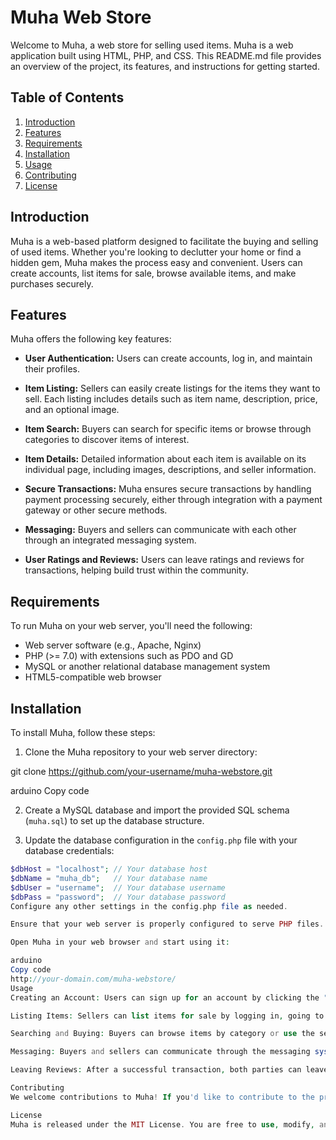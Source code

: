 # Muha Web Store

Welcome to Muha, a web store for selling used items. Muha is a web application built using HTML, PHP, and CSS. This README.md file provides an overview of the project, its features, and instructions for getting started.

## Table of Contents

1. [Introduction](#introduction)
2. [Features](#features)
3. [Requirements](#requirements)
4. [Installation](#installation)
5. [Usage](#usage)
6. [Contributing](#contributing)
7. [License](#license)

## Introduction

Muha is a web-based platform designed to facilitate the buying and selling of used items. Whether you're looking to declutter your home or find a hidden gem, Muha makes the process easy and convenient. Users can create accounts, list items for sale, browse available items, and make purchases securely.

## Features

Muha offers the following key features:

- **User Authentication:** Users can create accounts, log in, and maintain their profiles.

- **Item Listing:** Sellers can easily create listings for the items they want to sell. Each listing includes details such as item name, description, price, and an optional image.

- **Item Search:** Buyers can search for specific items or browse through categories to discover items of interest.

- **Item Details:** Detailed information about each item is available on its individual page, including images, descriptions, and seller information.

- **Secure Transactions:** Muha ensures secure transactions by handling payment processing securely, either through integration with a payment gateway or other secure methods.

- **Messaging:** Buyers and sellers can communicate with each other through an integrated messaging system.

- **User Ratings and Reviews:** Users can leave ratings and reviews for transactions, helping build trust within the community.

## Requirements

To run Muha on your web server, you'll need the following:

- Web server software (e.g., Apache, Nginx)
- PHP (>= 7.0) with extensions such as PDO and GD
- MySQL or another relational database management system
- HTML5-compatible web browser

## Installation

To install Muha, follow these steps:

1. Clone the Muha repository to your web server directory:

git clone https://github.com/your-username/muha-webstore.git

arduino
Copy code

2. Create a MySQL database and import the provided SQL schema (`muha.sql`) to set up the database structure.

3. Update the database configuration in the `config.php` file with your database credentials:

```php
$dbHost = "localhost"; // Your database host
$dbName = "muha_db";   // Your database name
$dbUser = "username";  // Your database username
$dbPass = "password";  // Your database password
Configure any other settings in the config.php file as needed.

Ensure that your web server is properly configured to serve PHP files.

Open Muha in your web browser and start using it:

arduino
Copy code
http://your-domain.com/muha-webstore/
Usage
Creating an Account: Users can sign up for an account by clicking the "Sign Up" button on the homepage. Fill in the required information to create your account.

Listing Items: Sellers can list items for sale by logging in, going to their profile, and clicking "Create Listing."

Searching and Buying: Buyers can browse items by category or use the search bar to find specific items. Click on an item to view its details and make a purchase.

Messaging: Buyers and sellers can communicate through the messaging system to discuss item details, negotiate prices, and arrange transactions.

Leaving Reviews: After a successful transaction, both parties can leave reviews and ratings to share their experiences.

Contributing
We welcome contributions to Muha! If you'd like to contribute to the project, please fork the repository, make your changes, and submit a pull request. Be sure to follow the project's coding guidelines and provide clear documentation for any new features or changes.

License
Muha is released under the MIT License. You are free to use, modify, and distribute this software as long as you include the original copyright notice and disclaimers. Please refer to the LICENSE file for more details.
